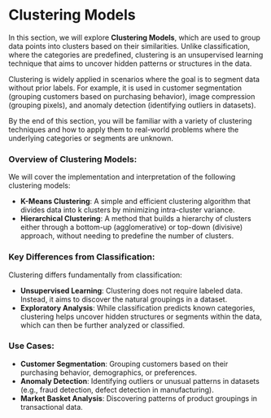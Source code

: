 # Clustering Models

In this section, we will explore **Clustering Models**, which are used to group data points into clusters based on their similarities. Unlike classification, where the categories are predefined, clustering is an unsupervised learning technique that aims to uncover hidden patterns or structures in the data.

Clustering is widely applied in scenarios where the goal is to segment data without prior labels. For example, it is used in customer segmentation (grouping customers based on purchasing behavior), image compression (grouping pixels), and anomaly detection (identifying outliers in datasets).

By the end of this section, you will be familiar with a variety of clustering techniques and how to apply them to real-world problems where the underlying categories or segments are unknown.

### Overview of Clustering Models:

We will cover the implementation and interpretation of the following clustering models:

- **K-Means Clustering**: A simple and efficient clustering algorithm that divides data into k clusters by minimizing intra-cluster variance.
- **Hierarchical Clustering**: A method that builds a hierarchy of clusters either through a bottom-up (agglomerative) or top-down (divisive) approach, without needing to predefine the number of clusters.

### Key Differences from Classification:
Clustering differs fundamentally from classification:
- **Unsupervised Learning**: Clustering does not require labeled data. Instead, it aims to discover the natural groupings in a dataset.
- **Exploratory Analysis**: While classification predicts known categories, clustering helps uncover hidden structures or segments within the data, which can then be further analyzed or classified.

### Use Cases:
- **Customer Segmentation**: Grouping customers based on their purchasing behavior, demographics, or preferences.
- **Anomaly Detection**: Identifying outliers or unusual patterns in datasets (e.g., fraud detection, defect detection in manufacturing).
- **Market Basket Analysis**: Discovering patterns of product groupings in transactional data.

